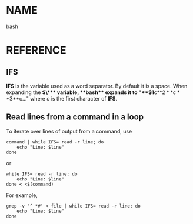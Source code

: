 # NAME

bash

# REFERENCE

## IFS

**IFS** is the variable used as a word separator. By default it is a space.
When expanding the **$\*** variable, **bash** expands it to
"**$1**c**$2**c**$3**c..." where _c_ is the first character of **IFS**.

## Read lines from a command in a loop

To iterate over lines of output from a command, use

    command | while IFS= read -r line; do
        echo "Line: $line"
    done

or

    while IFS= read -r line; do
        echo "Line: $line"
    done < <$(command)

For example,

    grep -v '^ *#' < file | while IFS= read -r line; do
        echo "Line: $line"
    done


